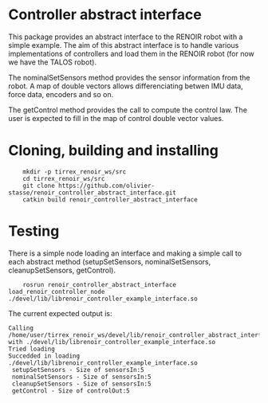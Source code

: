 # Controller abstract interface

This package provides an abstract interface to the RENOIR robot with a simple example.
The aim of this abstract interface is to handle various implementations of controllers and 
load them in the RENOIR robot (for now we have the TALOS robot).

The nominalSetSensors method provides the sensor information from the robot.
A map of double vectors allows differenciating betwen IMU data, force data, encoders and so on.

The getControl method provides the call to compute the control law.
The user is expected to fill in the map of control double vector values.


# Cloning, building and installing

```
    mkdir -p tirrex_renoir_ws/src
    cd tirrex_renoir_ws/src
    git clone https://github.com/olivier-stasse/renoir_controller_abstract_interface.git
    catkin build renoir_controller_abstract_interface
```

# Testing 

There is a simple node loading an interface and making a simple call to each abstract method 
(setupSetSensors, nominalSetSensors, cleanupSetSensors, getControl).

```
    rosrun renoir_controller_abstract_interface load_renoir_controller_node ./devel/lib/librenoir_controller_example_interface.so
```    

The current expected output is:
```
Calling /home/user/tirrex_renoir_ws/devel/lib/renoir_controller_abstract_interface/load_renoir_controller_node with ./devel/lib/librenoir_controller_example_interface.so
Tried loading 
Succedded in loading ./devel/lib/librenoir_controller_example_interface.so
 setupSetSensors - Size of sensorsIn:5
 nominalSetSensors - Size of sensorsIn:5
 cleanupSetSensors - Size of sensorsIn:5
 getControl - Size of controlOut:5
```
